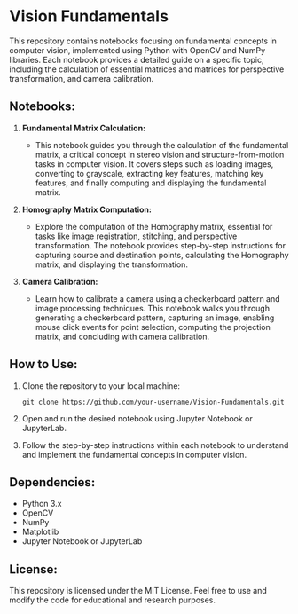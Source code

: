 # Vision Fundamentals

This repository contains notebooks focusing on fundamental concepts in computer vision, implemented using Python with OpenCV and NumPy libraries. Each notebook provides a detailed guide on a specific topic, including the calculation of essential matrices and matrices for perspective transformation, and camera calibration.

## Notebooks:

1. **Fundamental Matrix Calculation:**
   - This notebook guides you through the calculation of the fundamental matrix, a critical concept in stereo vision and structure-from-motion tasks in computer vision. It covers steps such as loading images, converting to grayscale, extracting key features, matching key features, and finally computing and displaying the fundamental matrix.

2. **Homography Matrix Computation:**
   - Explore the computation of the Homography matrix, essential for tasks like image registration, stitching, and perspective transformation. The notebook provides step-by-step instructions for capturing source and destination points, calculating the Homography matrix, and displaying the transformation.

3. **Camera Calibration:**
   - Learn how to calibrate a camera using a checkerboard pattern and image processing techniques. This notebook walks you through generating a checkerboard pattern, capturing an image, enabling mouse click events for point selection, computing the projection matrix, and concluding with camera calibration.

## How to Use:

1. Clone the repository to your local machine:
   ```
   git clone https://github.com/your-username/Vision-Fundamentals.git
   ```

2. Open and run the desired notebook using Jupyter Notebook or JupyterLab.

3. Follow the step-by-step instructions within each notebook to understand and implement the fundamental concepts in computer vision.

## Dependencies:

- Python 3.x
- OpenCV
- NumPy
- Matplotlib
- Jupyter Notebook or JupyterLab

## License:

This repository is licensed under the MIT License. Feel free to use and modify the code for educational and research purposes.
